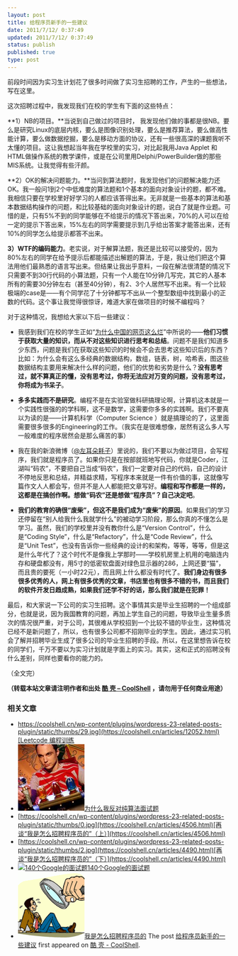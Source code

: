 ```yaml
---
layout: post
title: 给程序员新手的一些建议
date: 2011/7/12/ 0:37:49
updated: 2011/7/12/ 0:37:49
status: publish
published: true
type: post
---
```


前段时间因为实习生计划花了很多时间做了实习生招聘的工作，产生的一些想法，写在这里。


这次招聘过程中，我发现我们在校的学生有下面的这些特点：


**1）NB的项目。**当说到自己做过的项目时， 我发现他们做的事都是很NB。要么是研究Linux的底层内核，要么是图像识别处理，要么是推荐算法，要么做高性能计算，要么做数据挖掘，要么是移动方面的协议，还有一些很高深的课题我听不太懂的项目。这让我想起当年我在学校里的实习，对比起我用Java Applet 和 HTML做操作系统的教学课件，或是在公司里用Delphi/PowerBuilder做的那些MIS系统。让我觉得有些汗颜。


**2）OK的解决问题能力。**当问到算法题时，我发现他们的问题解决能力还OK。我一般问1到2个中低难度的算法题和1个基本的面向对象设计的题，都不难。我相信只要在学校里好好学习的人都应该答得出来。无非就是一些基本的算法和基本数据结构操作的问题，和比较基础的面向对象设计的题，说白了就是作业题。可惜的是，只有5%不到的同学能够在不给提示的情况下答出来，70%的人可以在给一定的提示下答出来，15%左右的同学需要提示到几乎给出答案才能答出来，还有10%的同学怎么给提示都答不出来。


**3）WTF的编码能力**。老实说，对于解算法题，我还是比较可以接受的，因为80%左右的同学在给予提示后都能描述出解题的算法，于是，我让他们把这个算法用他们最熟悉的语言写出来。但结果让我出乎意料，一段在解法很清楚的情况下只需要不到30行代码的小算法题，只有一个人能在10分钟几写完，其它的人基本所有的需要30分钟左右（甚至40分钟），有2、3个人居然写不出来。有一个比较极端的case是——有个同学花了十分钟都写不出从一个整型数组中找到最小的正数的代码。这个事让我觉得很惊讶，难道大家在做项目的时候不编程吗？


对于这种情况，我想给大家以下后一些建议：



* 我感到我们在校的学生正如“[为什么中国的网页这么烂](https://coolshell.cn/articles/3605.html "为什么中国的网页设计那么烂？")”中所说的——**他们习惯于获取大量的知识，而从不对这些知识进行思考和总结**。问题不是我们知道多少东西，问题是我们在获取这些知识的时候会不会去思考这些知识后的东西？比如：为什么会有这么多经典的数据结构，数组，链表，树，哈希表，图这些数据结构主要用来解决什么样的问题，他们的优势和劣势是什么？**没有思考过，就不算真正的懂，没有思考过，你将无法应对万变的问题，没有思考过，你将成为书呆子**。


* **多多实践而不是研究**。编程不是在实验室做科研搞理论啊，计算机这本就是一个实践性很强的的学科啊，这不是数学，这需要你多多的实践啊。我们不要真以为读的是——计算机科学（Computer Science ）就是搞理论的了，这里面需要很多很多的Engineering的工作。（我实在是很难想像，居然有这么多人写一般难度的程序居然会是那么痛苦的事）


* 我在我的新浪微博（[@左耳朵耗子](http://weibo.com/haoel)）里说的，我们不要以为做过项目，会写程序，我们就是程序员了。如果你只是在按部就班地写代码，你就是Coder，江湖叫“码农”，不要把自己当成“码农”，我们一定要对自己的代码，自己的设计不停地反思和总结，并精益求精，写程序本来就是一件有价值的事，这就像写篇作文人人都会写，但并不是人人都能把文章写好。**编程和写作都是一样的，这都是在搞创作啊。想做“码农”还是想做“程序员”？自己决定吧**。


* **我们的教育的确很“废柴”，但这不是我们成为“废柴”的原因**。如果我们的学习还停留在“别人给我什么我就学什么”的被动学习阶段，那么你真的不懂怎么是学习。虽然，我们的学校里并没有教你什么是“Version Control”，什么是“Coding Style”，什么是“Refactory”，什么是“Code Review”，什么是“Unit Test”，也没有告诉你一些经典的设计的和架构，等等，等等，但是这是什么年代了？这个时代不是像我上学那时——学校机房里上机用的电脑连内存和硬盘都没有，用5寸的低密软盘面对绿色显示器的286，上网还要“猫”，而且贵的要死（一小时22元），而且网上什么都没有时代了。**我们身边有很多很多优秀的人，网上有很多优秀的文章，书店里也有很多不错的书，而且我们的软件开发日趋成熟，如果我们还学不好的话，那么我们就是在犯罪！**


最后，和大家说一下公司的实习生招聘。这个事情其实是毕业生招聘的一个组成部分，也就是说，因为我国教育的问题，再加上学生自己的问题，导致毕业生量多质次的情况很严重，对于公司，其很难从学校招到一个比较不错的毕业生，这种情况已经不是新问题了，所以，也有很多公司都不招刚毕业的学生。因此，通过实习机会了解并招聘毕业生成了很多公司的毕业生招聘的手段。所以，在这里想告诉在校的同学们，千万不要以为实习计划就是字面上的实习。其实，这和正式的招聘没有什么差别，同样也要看你的能力的。


（全文完）



**（转载本站文章请注明作者和出处 [酷 壳 – CoolShell](https://coolshell.cn/) ，请勿用于任何商业用途）**



### 相关文章

* [https://coolshell.cn/wp-content/plugins/wordpress-23-related-posts-plugin/static/thumbs/29.jpg](https://coolshell.cn/articles/12052.html)[Leetcode 编程训练](https://coolshell.cn/articles/12052.html)
* [![为什么我反对纯算法面试题](../wp-content/uploads/2012/08/250px-Sheldon_Cooper-150x150.jpg)](https://coolshell.cn/articles/8138.html)[为什么我反对纯算法面试题](https://coolshell.cn/articles/8138.html)
* [https://coolshell.cn/wp-content/plugins/wordpress-23-related-posts-plugin/static/thumbs/0.jpg](https://coolshell.cn/articles/4506.html)[再谈“我是怎么招聘程序员的”（上）](https://coolshell.cn/articles/4506.html)
* [https://coolshell.cn/wp-content/plugins/wordpress-23-related-posts-plugin/static/thumbs/2.jpg](https://coolshell.cn/articles/4490.html)[再谈“我是怎么招聘程序员的”（下）](https://coolshell.cn/articles/4490.html)
* [![140个Google的面试题](../wp-content/uploads/2010/12/googlequestion-150x150.jpg)](https://coolshell.cn/articles/3345.html)[140个Google的面试题](https://coolshell.cn/articles/3345.html)
* [![我是怎么招聘程序员的](../wp-content/uploads/2009/12/job-interview-150x150.gif)](https://coolshell.cn/articles/1870.html)[我是怎么招聘程序员的](https://coolshell.cn/articles/1870.html)
The post [给程序员新手的一些建议](https://coolshell.cn/articles/4976.html) first appeared on [酷 壳 - CoolShell](https://coolshell.cn).
